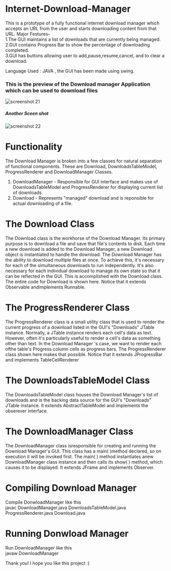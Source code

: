 # Internet-Download-Manager
This is a prototype of a fully functional internet download manager which accepts an URL from the user and starts downloading content from that URL.
Major Festures-<br>
1.The GUI maintains a list of downloads that are currently being managed.<br>
2.GUI contains Progress Bar to show the percentage of downloading completed.<br>
3.GUI has buttons allowing user to add,pause,resume,cancel, and to clear a download.

Language Used : JAVA , the GUI has been made using swing.

### This is the preview of the Download manager Application which can be used to download files

![screenshot 21](https://cloud.githubusercontent.com/assets/24290847/22510683/da58e3e6-e8b8-11e6-9315-6a0134d73423.png)


##### Another Sceen shot
![screenshot 22](https://cloud.githubusercontent.com/assets/24290847/22510686/dc9405c8-e8b8-11e6-8d27-152c3e79fc40.png)

# Functionality
The Download Manager is broken into a few classes for natural separation of functional components. These are Download, DownloadsTableModel, ProgressRenderer and DownloadManager Classes.<br>
1. DownloadManager - Responsible for GUI interface and makes use of DownloadsTableModel and ProgressRenderer for displaying current list of downloads.<br>
2. Download - Represents "managed" download and is reponsible for actual downloading of a file.

# The Download Class
The Download class is the workhorse of the Download Manager. Its primary purpose is to download a file and save that file's contents to disk. Each time a new download is added to the Download Manager, a new Download object is instantiated to handle the download. The Download Manager has the ability to download multiple files at once. To achieve this, it's necessary for each of the simultaneous downloads to run independently. It's also necessary for each individual download to manage its own state so that it can be reflected in the GUI. This is accomplished with the Download class. The entire code for Download is shown here. Notice that it extends Observable andimplements Runnable.

# The ProgressRenderer Class
The ProgressRenderer class is a small utility class that is used to render the current progress of a download listed in the GUI's "Downloads" JTable instance. Normally, a JTable instance renders each cell's data as text. However, often it's particularly useful to render a cell's data as something other than text. In the Download Manager 's case, we want to render each ofthe table's Progress column cells as progress bars. The ProgressRenderer class shown here makes that possible. Notice that it extends JProgressBar and implements TableCellRenderer

# The DownloadsTableModel Class
The DownloadsTableModel class houses the Download Manager's list of downloads and is the backing data source for the GUI's "Downloads" JTable instance. It extends AbstractTableModel and implements the obserever interface.

# The DownloadManager Class
The DownloadManager class isresponsible for creating and running the Download Manager's GUI. This class has a main( )method declared, so on execution it will be invoked first. The main( ) method instantiates anew DownloadManager class instance and then calls its show( ) method, which causes it to be displayed. It extends JFrame and implements Observer.

# Compiling Download Manager
Compile DonwloadManager like this<br>
javac DownloadManager.java DownloadsTableModel.java ProgressRenderer.java Download.java

# Running Donwload Manager
Run DownloadManager like this<br>
javaw DownloadManager<br>

Thank you!
I hope you like this project :)
